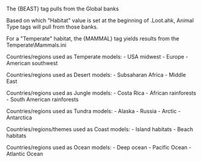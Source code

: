 The {BEAST} tag pulls from the Global banks

Based on which "Habitat" value is set at the beginning of .Loot.ahk, Animal Type tags will pull from those banks.

For a "Temperate" habitat, the {MAMMAL} tag yields results from the Temperate\Mammals.ini

Countries/regions used as Temperate models:
	- USA midwest
	- Europe
	- American southwest

Countries/regions used as Desert models:
	- Subsaharan Africa
	- Middle East

Countries/regions used as Jungle models:
	- Costa Rica
	- African rainforests
	- South American rainforests

Countries/regions used as Tundra models:
	- Alaska
	- Russia
	- Arctic
	- Antarctica

Countries/regions/themes used as Coast models:
	- Island habitats
	- Beach habitats

Countries/regions used as Ocean models:
	- Deep ocean
	- Pacific Ocean
	- Atlantic Ocean